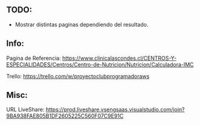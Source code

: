
## TODO:

- Mostrar distintas paginas dependiendo del resultado.


## Info:

Pagina de Referencia: https://www.clinicalascondes.cl/CENTROS-Y-ESPECIALIDADES/Centros/Centro-de-Nutricion/Nutricion/Calculadora-IMC

Trello: https://trello.com/w/proyectoclubprogramadoraws

## Misc:

URL LiveShare: https://prod.liveshare.vsengsaas.visualstudio.com/join?9BA938FAE805B1DF2605225C560F07C9E91C

